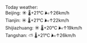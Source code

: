 Today weather:  
Beijing: ☀️   🌡️+21°C 🌬️↑26km/h  
Tianjin: ☀️   🌡️+21°C 🌬️↑22km/h  
Shijiazhuang: ☀️   🌡️+20°C 🌬️↑19km/h  
Tangshan: ⛅️  🌡️+21°C 🌬️↑26km/h  
